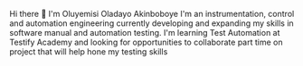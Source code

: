 Hi there 👋 I'm Oluyemisi Oladayo Akinboboye 
I'm an instrumentation, control and automation engineering currently developing and expanding my skills in software manual and automation testing.
I'm learning Test Automation at Testify Academy and looking for opportunities to collaborate part time on project that will help hone my testing skills

<!--
**Dasatt/Dasatt** is a ✨ _special_ ✨ repository because its `README.md` (this file) appears on your GitHub profile.

Here are some ideas to get you started:

- 🔭 I’m currently working on ...
- 🌱 I’m currently learning Test Automation at Testify Academy 
- 👯 I’m looking to collaborate on projects to help own my software testing skills
- 🤔 I’m looking for help with ...
- 💬 Ask me about ...
- 📫 How to reach me: ...
- 😄 Pronouns: ...
- ⚡ Fun fact: ...
-->
